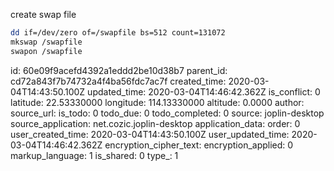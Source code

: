 create swap file

```bash
dd if=/dev/zero of=/swapfile bs=512 count=131072
mkswap /swapfile
swapon /swapfile
```

id: 60e09f9acefd4392a1eddd2be10d38b7
parent_id: cd72a843f7b74732a4f4ba56fdc7ac7f
created_time: 2020-03-04T14:43:50.100Z
updated_time: 2020-03-04T14:46:42.362Z
is_conflict: 0
latitude: 22.53330000
longitude: 114.13330000
altitude: 0.0000
author: 
source_url: 
is_todo: 0
todo_due: 0
todo_completed: 0
source: joplin-desktop
source_application: net.cozic.joplin-desktop
application_data: 
order: 0
user_created_time: 2020-03-04T14:43:50.100Z
user_updated_time: 2020-03-04T14:46:42.362Z
encryption_cipher_text: 
encryption_applied: 0
markup_language: 1
is_shared: 0
type_: 1